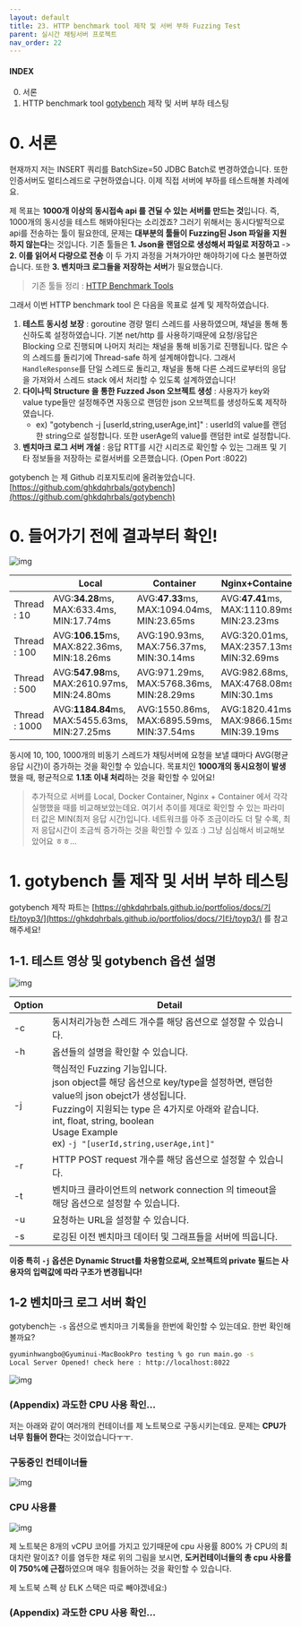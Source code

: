 ```yaml
---
layout: default
title: 23. HTTP benchmark tool 제작 및 서버 부하 Fuzzing Test
parent: 실시간 채팅서버 프로젝트
nav_order: 22
---
```


#### INDEX
0. 서론
1. HTTP benchmark tool [gotybench](https://github.com/ghkdqhrbals/gotybench) 제작 및 서버 부하 테스팅

# 0. 서론
현재까지 저는 INSERT 쿼리를 BatchSize=50 JDBC Batch로 변경하였습니다. 또한 인증서버도 멀티스레드로 구현하였습니다. 이제 직접 서버에 부하를 테스트해볼 차례에요.

제 목표는 **1000개 이상의 동시접속 api 를 견딜 수 있는 서버를 만드는 것**입니다. 즉, 1000개의 동시성을 테스트 해봐야된다는 소리겠죠? 그러기 위해서는 동시다발적으로 api를 전송하는 툴이 필요한데, 문제는 **대부분의 툴들이 Fuzzing된 Json 파일을 지원하지 않는다**는 것입니다. 기존 툴들은 **1. Json을 랜덤으로 생성해서 파일로 저장하고** -> **2. 이를 읽어서 다량으로 전송** 이 두 가지 과정을 거쳐가야만 해야하기에 다소 불편하였습니다. 또한 **3. 벤치마크 로그들을 저장하는 서버**가 필요했습니다.
> 기존 툴들 정리 : [HTTP Benchmark Tools](https://github.com/denji/awesome-http-benchmark)

그래서 이번 HTTP benchmark tool 은 다음을 목표로 설계 및 제작하였습니다.

1. **테스트 동시성 보장** : goroutine 경량 멀티 스레드를 사용하였으며, 채널을 통해 통신하도록 설정하였습니다. 기본 net/http 를 사용하기때문에 요청/응답은 Blocking 으로 진행되며 나머지 처리는 채널을 통해 비동기로 진행됩니다. 많은 수의 스레드를 돌리기에 Thread-safe 하게 설계해야합니다. 그래서 `HandleResponse`를 단일 스레드로 돌리고, 채널을 통해 다른 스레드로부터의 응답을 가져와서 스레드 stack 에서 처리할 수 있도록 설계하였습니다!
2. **다이나믹 Structure 을 통한 Fuzzed Json 오브젝트 생성** : 사용자가 key와 value type들만 설정해주면 자동으로 랜덤한 json 오브젝트를 생성하도록 제작하였습니다.
    * ex) "gotybench -j [userId,string,userAge,int]" : userId의 value를 랜덤한 string으로 설정합니다. 또한 userAge의 value를 랜덤한 int로 설정합니다.
3. **벤치마크 로그 서버 개설** : 응답 RTT를 시간 시리즈로 확인할 수 있는 그래프 및 기타 정보들을 저장하는 로컬서버를 오픈했습니다. (Open Port :8022)

gotybench 는 제 Github 리포지토리에 올려놓았습니다. [https://github.com/ghkdqhrbals/gotybench](https://github.com/ghkdqhrbals/gotybench)

# 0. 들어가기 전에 결과부터 확인!
![img](../../../assets/img/rds/result.png)

|               | Local                                 | Container                                | Nginx+Container                            |
|---------------|---------------------------------------|------------------------------------------|--------------------------------------------|
| Thread : 10   | AVG:**34.28**ms, MAX:633.4ms, MIN:17.74ms | AVG:**47.33**ms, MAX:1094.04ms, MIN:23.65ms  | AVG:**47.41**ms, MAX:1110.89ms, MIN:23.23ms |
| Thread : 100  | AVG:**106.15**ms, MAX:822.36ms, MIN:18.26ms      | AVG:190.93ms, MAX:756.37ms, MIN:30.14ms  | AVG:320.01ms, MAX:2357.13ms, MIN:32.69ms   |
| Thread : 500  |AVG:**547.98**ms, MAX:2610.97ms, MIN:24.80ms| AVG:971.29ms, MAX:5768.36ms, MIN:28.29ms | AVG:982.68ms, MAX:4768.08ms, MIN:30.1ms    |
| Thread : 1000 |AVG:**1184.84**ms, MAX:5455.63ms, MIN:27.25ms| AVG:1550.86ms, MAX:6895.59ms, MIN:37.54ms | AVG:1820.41ms, MAX:9866.15ms, MIN:39.19ms  |

동시에 10, 100, 1000개의 비동기 스레드가 채팅서버에 요청을 보낼 떄마다 AVG(평균 응답 시간)이 증가하는 것을 확인할 수 있습니다. 목표치인 **1000개의 동시요청이 발생**했을 때, 평균적으로 **1.1초 이내 처리**하는 것을 확인할 수 있어요!   
> 추가적으로 서버를 Local, Docker Container, Nginx + Container 에서 각각 실행했을 때를 비교해보았는데요. 여기서 추이를 제대로 확인할 수 있는 파라미터 값은 MIN(최저 응답 시간)입니다. 네트워크를 아주 조금이라도 더 탈 수록, 최저 응답시간이 조금씩 증가하는 것을 확인할 수 있죠 :) 그냥 심심해서 비교해보았어요 ㅎㅎ...  

# 1. gotybench 툴 제작 및 서버 부하 테스팅
gotybench 제작 파트는 [https://ghkdqhrbals.github.io/portfolios/docs/기타/toyp3/](https://ghkdqhrbals.github.io/portfolios/docs/기타/toyp3/) 를 참고해주세요!
## 1-1. 테스트 영상 및 gotybench 옵션 설명
![img](../../../assets/img/rds/24.gif)

| Option | Detail                                                                                                                                                                                                                        |
| ------ |-------------------------------------------------------------------------------------------------------------------------------------------------------------------------------------------------------------------------------|
| -c | 동시처리가능한 스레드 개수를 해당 옵션으로 설정할 수 있습니다.                                                                                                                                                                                           |
| -h | 옵션들의 설명을 확인할 수 있습니다.                                                                                                                                                                                                          |
| -j | 핵심적인 Fuzzing 기능입니다. <br> json object를 해당 옵션으로 key/type을 설정하면, 랜덤한 value의 json obejct가 생성됩니다.<br>Fuzzing이 지원되는 type 은 4가지로 아래와 같습니다.<br>int, float, string, boolean<br>Usage Example<br>ex) `-j "[userId,string,userAge,int]"` |
| -r | HTTP POST request 개수를 해당 옵션으로 설정할 수 있습니다.                                                                                                                                                                                     |
| -t | 벤치마크 클라이언트의 network connection 의 timeout을 해당 옵션으로 설정할 수 있습니다.                                                                                                                                                                 |
| -u | 요청하는 URL을 설정할 수 있습니다.                                                                                                                                                                                                         |
| -s     | 로깅된 이전 벤치마크 데이터 및 그래프들을 서버에 띄웁니다.                                                                                                                                                                                       |

**이중 특히 `-j` 옵션은 Dynamic Struct를 차용함으로써, 오브젝트의 private 필드는 사용자의 입력값에 따라 구조가 변경됩니다!**

## 1-2 벤치마크 로그 서버 확인 

gotybench는 `-s` 옵션으로 벤치마크 기록들을 한번에 확인할 수 있는데요. 한번 확인해볼까요?

```bash
gyuminhwangbo@Gyuminui-MacBookPro testing % go run main.go -s
Local Server Opened! check here : http://localhost:8022
```

![img](../../../assets/img/rds/30.png)

### (Appendix) 과도한 CPU 사용 확인...

저는 아래와 같이 여러개의 컨테이너를 제 노트북으로 구동시키는데요. 문제는 **CPU가 너무 힘들어 한다**는 것이었습니다ㅜㅜ.

### 구동중인 컨테이너들
![img](../../../assets/img/rds/31.png)

### CPU 사용률
![img](../../../assets/img/rds/32.png)

제 노트북은 8개의 vCPU 코어를 가지고 있기때문에 cpu 사용률 800% 가 CPU의 최대치란 말이죠? 이를 염두한 채로 위의 그림을 보시면, **도커컨테이너들의 총 cpu 사용률이 750%에 근접**하였으며 매우 힘들어하는 것을 확인할 수 있습니다.

제 노트북 스펙 상 ELK 스택은 따로 빼야겠네요:)

### (Appendix) 과도한 CPU 사용 확인...